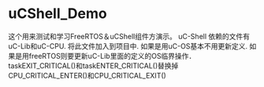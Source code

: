 # uCShell_Demo
这个用来测试和学习FreeRTOS＆uCShell组件方演示。
uC-Shell 依赖的文件有uC-Lib和uC-CPU.
将此文件加入到项目中.
如果是用uC-OS基本不用更新定义.
如果是用freeRTOS则要更新uC-Lib里面的定义的OS临界操作．taskEXIT_CRITICAL()和taskENTER_CRITICAL()替换掉CPU_CRITICAL_ENTER()和CPU_CRITICAL_EXIT()
